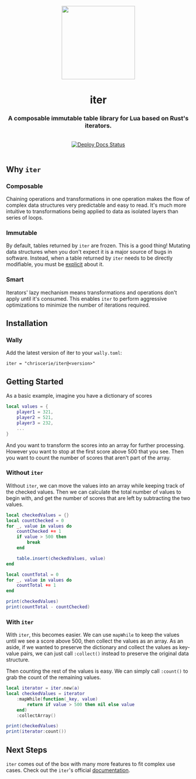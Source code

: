 <a href="https://www.chrisc.dev/iter/">
  <p align="center">
    <img src="https://i.imgur.com/1Ta6WRv.png" width="200" />
  </p>
</a>

<h1 align="center">iter</h1>
<h3 align="center">A composable immutable table library for Lua based on Rust's iterators.</h3>

<br>

<div align="center">
  <a href="https://github.com/chriscerie/iter/actions/workflows/docs.yml">
    <img src="https://github.com/chriscerie/iter/workflows/docs/badge.svg" alt="Deploy Docs Status"/>
  </a>
</div>

<br>

## Why `iter`

### Composable

Chaining operations and transformations in one operation makes the flow of complex data structures very predictable and easy to read. It's much more intuitive to transformations being applied to data as isolated layers than series of loops.

### Immutable

By default, tables returned by `iter` are frozen. This is a good thing! Mutating data structures when you don't expect it is a major source of bugs in software. Instead, when a table returned by `iter` needs to be directly modifiable, you must be [explicit](https://www.chrisc.dev/iter/api/iter#asMut) about it.

### Smart

Iterators' lazy mechanism means transformations and operations don't apply until it's consumed. This enables `iter` to perform aggressive optimizations to minimize the number of iterations required.

## Installation

### Wally

Add the latest version of iter to your `wally.toml`:

```console
iter = "chriscerie/iter@<version>"
```

## Getting Started

As a basic example, imagine you have a dictionary of scores
```lua
local values = {
    player1 = 321,
    player2 = 521,
    player3 = 232,
    ...
}
```

And you want to transform the scores into an array for further processing. However you want to stop at the first score above 500 that you see. Then you want to count the number of scores that aren't part of the array.

### Without `iter`
Without `iter`, we can move the values into an array while keeping track of the checked values. Then we can calculate the total number of values to begin with, and get the number of scores that are left by subtracting the two values.
```lua
local checkedValues = {}
local countChecked = 0
for _, value in values do
	countChecked += 1
	if value > 500 then
		break
	end

	table.insert(checkedValues, value)
end

local countTotal = 0
for _, value in values do
	countTotal += 1
end

print(checkedValues)
print(countTotal - countChecked)
```

### With `iter`
With `iter`, this becomes easier. We can use `mapWhile` to keep the values until we see a score above 500, then collect the values as an array. As an aside, if we wanted to preserve the dictionary and collect the values as key-value pairs, we can just call `:collect()` instead to preserve the original data structure.

Then counting the rest of the values is easy. We can simply call `:count()` to grab the count of the remaining values.
```lua
local iterator = iter.new(a)
local checkedValues = iterator
	:mapWhile(function(_key, value)
		return if value > 500 then nil else value
	end)
	:collectArray()

print(checkedValues)
print(iterator:count())
```

## Next Steps

`iter` comes out of the box with many more features to fit complex use cases. Check out the `iter`'s official [documentation](https://www.chrisc.dev/iter/).
